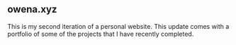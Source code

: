## owena.xyz
This is my second iteration of a personal website. This update comes with a portfolio of some of the projects that I have recently completed.